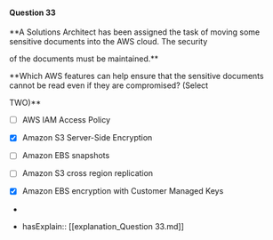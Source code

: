 #### Question  33

**A Solutions Architect has been assigned the task of moving some sensitive documents into the AWS cloud. The security

of the documents must be maintained.**

**Which AWS features can help ensure that the sensitive documents cannot be read even if they are compromised? (Select

TWO)**

- [ ] AWS IAM Access Policy

- [x] Amazon S3 Server-Side Encryption

- [ ] Amazon EBS snapshots

- [ ] Amazon S3 cross region replication

- [x] Amazon EBS encryption with Customer Managed Keys

*

- hasExplain:: [[explanation_Question  33.md]]
